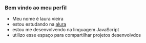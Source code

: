 ### Bem vindo ao meu perfil

- Meu nome é laura vieira 
- estou estudando na [alura](https://alura.com) 
- estou me desenvolvendo na linguagem JavaScript
- utilizo esse espaço para compartilhar  projetos desenvolvdos 
